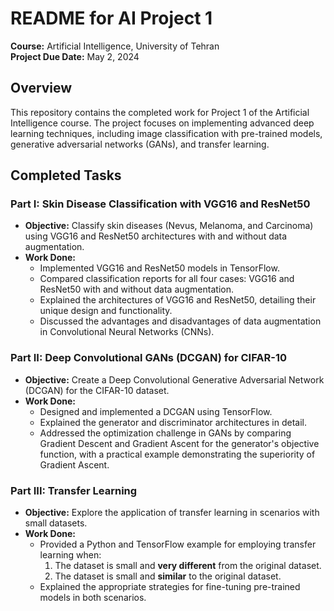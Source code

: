 # README for AI Project 1

**Course:** Artificial Intelligence, University of Tehran  
**Project Due Date:** May 2, 2024  

## Overview
This repository contains the completed work for Project 1 of the Artificial Intelligence course. The project focuses on implementing advanced deep learning techniques, including image classification with pre-trained models, generative adversarial networks (GANs), and transfer learning.

## Completed Tasks

### Part I: Skin Disease Classification with VGG16 and ResNet50
- **Objective:** Classify skin diseases (Nevus, Melanoma, and Carcinoma) using VGG16 and ResNet50 architectures with and without data augmentation. 
- **Work Done:**
  - Implemented VGG16 and ResNet50 models in TensorFlow.
  - Compared classification reports for all four cases: VGG16 and ResNet50 with and without data augmentation.
  - Explained the architectures of VGG16 and ResNet50, detailing their unique design and functionality.
  - Discussed the advantages and disadvantages of data augmentation in Convolutional Neural Networks (CNNs).

### Part II: Deep Convolutional GANs (DCGAN) for CIFAR-10
- **Objective:** Create a Deep Convolutional Generative Adversarial Network (DCGAN) for the CIFAR-10 dataset.
- **Work Done:**
  - Designed and implemented a DCGAN using TensorFlow.
  - Explained the generator and discriminator architectures in detail.
  - Addressed the optimization challenge in GANs by comparing Gradient Descent and Gradient Ascent for the generator's objective function, with a practical example demonstrating the superiority of Gradient Ascent.

### Part III: Transfer Learning
- **Objective:** Explore the application of transfer learning in scenarios with small datasets.
- **Work Done:**
  - Provided a Python and TensorFlow example for employing transfer learning when:
    1. The dataset is small and **very different** from the original dataset.
    2. The dataset is small and **similar** to the original dataset.
  - Explained the appropriate strategies for fine-tuning pre-trained models in both scenarios.

